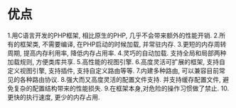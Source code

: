 # 优点
1.用C语言开发的PHP框架, 相比原生的PHP, 几乎不会带来额外的性能开销.
2.所有的框架类, 不需要编译, 在PHP启动的时候加载, 并常驻内存.
3.更短的内存周转周期, 提高内存利用率, 降低内存占用率.
4.灵巧的自动加载. 支持全局和局部两种加载规则, 方便类库共享.
5.高性能的视图引擎.
6.高度灵活可扩展的框架, 支持自定义视图引擎, 支持插件, 支持自定义路由等等.
7.内建多种路由, 可以兼容目前常见的各种路由协议.
8.强大而又高度灵活的配置文件支持. 并支持缓存配置文件, 避免复杂的配置结构带来的性能损失.
9.在框架本身,对危险的操作习惯做了禁止.
10.更快的执行速度, 更少的内存占用.